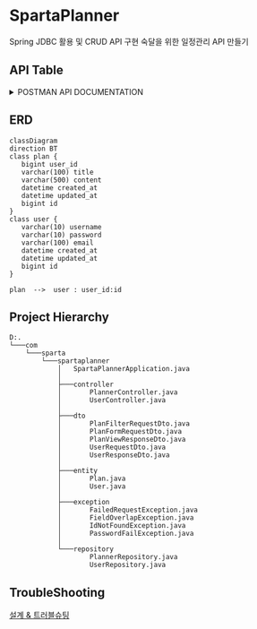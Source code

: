 # SpartaPlanner

Spring JDBC 활용 및 CRUD API 구현 숙달을 위한 일정관리 API 만들기

## API Table

<details>
<summary>POSTMAN API DOCUMENTATION</summary>
<div style="background-color: black">

# 📁 Folder: 일정 


## End-point: 일정 생성
Body를 양식에 맞게 보내면, 자동으로 id가 부여되며 데이터가 저장됩니다.
### Method: POST
>```
>/api/plan
>```
### Body (**raw**)

```json
{
    "title":"제목",
    "content":"내용",
    "username":"작성자",
    "password":"0000"
}
```

### Response: 200
```json
{
    "id": 7,
    "title": "제목",
    "content": "내용",
    "username": "작성자",
    "createdDatetime": "2024-10-02T19:59:36.496815",
    "lastDatetime": "2024-10-02T19:59:36.496815"
}
```

## End-point: 일정 전체 조회
전체 일정 데이터를 리스트로 조회합니다.
### Method: GET
>```
>/api/plan
>```
### Response: 200
```json
[
    {
        "id": 4,
        "title": "수정된 제목",
        "content": "수정된 내용",
        "username": "사용자 A",
        "createdDatetime": "2024-10-02T19:24:17",
        "lastDatetime": "2024-10-02T19:25:54"
    },
    {
        "id": 6,
        "title": "제목",
        "content": "내용",
        "username": "작성자",
        "createdDatetime": "2024-10-02T19:32:29",
        "lastDatetime": "2024-10-02T19:32:29"
    }
]
```

## End-point: 일정 조회
기본 키인 id로 특정 일정 데이터 하나를 조회합니다.
### Method: GET
>```
>/api/plan/
>```
### Response: 200
```json
{
    "id": 7,
    "title": "제목",
    "content": "내용",
    "username": "작성자",
    "createdDatetime": "2024-10-02T19:59:36",
    "lastDatetime": "2024-10-02T19:59:36"
}
```

## End-point: 일정 수정
기본 키인 id로 특정 일정 데이터 하나를 조회하고, Body의 password 와 일치할 경우 해당 데이터를 수정합니다.
### Method: PUT
>```
>/api/plan/
>```
### Body (**raw**)

```json
{
    "title":"수정된 제목",
    "content":"수정된 내용",
    "username":"수정된 작성자",
    "password":"0000"
}
```

### Response: 200
```json
7
```

## End-point: 일정 삭제
기본 키인 id로 특정 일정 데이터 하나를 조회하고, 헤더의 password와 일치할 경우 해당 데이터를 삭제합니다.
### Method: DELETE
>```
>/api/plan/
>```
### Headers

|Content-Type|Value|
|---|---|
|password|0000|


### Response: 200
```json
7
```
# 📁 Folder: 사용자


## End-point: 사용자 생성
Body를 양식에 맞게 보내면, 자동으로 id가 부여되며 데이터가 저장됩니다.
### Method: POST
>```
>/api/user
>```
### Body (**raw**)

```json
{
    "username":"작성자",
    "password":"0000",
    "email":"1@email.com"
}
```

### Response: 200
```json
{
    "id": 7,
    "title": "제목",
    "content": "내용",
    "username": "작성자",
    "createdDatetime": "2024-10-02T19:59:36.496815",
    "lastDatetime": "2024-10-02T19:59:36.496815"
}
```

## End-point: 사용자 전체 조회
전체 일정 데이터를 리스트로 조회합니다.
### Method: GET
>```
>/api/user
>```
### Response: 200
```json
[
    {
        "id": 4,
        "title": "수정된 제목",
        "content": "수정된 내용",
        "username": "사용자 A",
        "createdDatetime": "2024-10-02T19:24:17",
        "lastDatetime": "2024-10-02T19:25:54"
    },
    {
        "id": 6,
        "title": "제목",
        "content": "내용",
        "username": "작성자",
        "createdDatetime": "2024-10-02T19:32:29",
        "lastDatetime": "2024-10-02T19:32:29"
    }
]
```

## End-point: 사용자 조회
기본 키인 id로 특정 일정 데이터 하나를 조회합니다.
### Method: GET
>```
>/api/user/
>```
### Response: 200
```json
{
    "id": 7,
    "title": "제목",
    "content": "내용",
    "username": "작성자",
    "createdDatetime": "2024-10-02T19:59:36",
    "lastDatetime": "2024-10-02T19:59:36"
}
```

## End-point: 사용자 수정
기본 키인 id로 특정 일정 데이터 하나를 조회하고, Body의 password 와 일치할 경우 해당 데이터를 수정합니다.
### Method: PUT
>```
>/api/user/
>```
### Body (**raw**)

```json
{
    "title":"수정된 제목",
    "content":"수정된 내용",
    "username":"수정된 작성자",
    "password":"0000"
}
```

### Response: 200
```json
7
```

## End-point: 사용자 삭제
기본 키인 id로 특정 일정 데이터 하나를 조회하고, 헤더의 password와 일치할 경우 해당 데이터를 삭제합니다.
### Method: DELETE
>```
>/api/user/
>```
### Headers

|Content-Type|Value|
|---|---|
|password|0000|


### Response: 200
```json
7
```

</div>
</details>

## ERD
```mermaid
classDiagram
direction BT
class plan {
   bigint user_id
   varchar(100) title
   varchar(500) content
   datetime created_at
   datetime updated_at
   bigint id
}
class user {
   varchar(10) username
   varchar(10) password
   varchar(100) email
   datetime created_at
   datetime updated_at
   bigint id
}

plan  -->  user : user_id:id
```

## Project Hierarchy
```text
D:.
└───com
    └───sparta
        └───spartaplanner
            │   SpartaPlannerApplication.java
            │   
            ├───controller
            │       PlannerController.java
            │       UserController.java
            │       
            ├───dto
            │       PlanFilterRequestDto.java
            │       PlanFormRequestDto.java
            │       PlanViewResponseDto.java
            │       UserRequestDto.java
            │       UserResponseDto.java
            │
            ├───entity
            │       Plan.java
            │       User.java
            │
            ├───exception
            │       FailedRequestException.java
            │       FieldOverlapException.java
            │       IdNotFoundException.java
            │       PasswordFailException.java
            │
            └───repository
                    PlannerRepository.java
                    UserRepository.java
```

## TroubleShooting

[설계 & 트러블슈팅](https://mdworld.notion.site/10d75f72542580d990dcf8cb846bdae3?pvs=4)